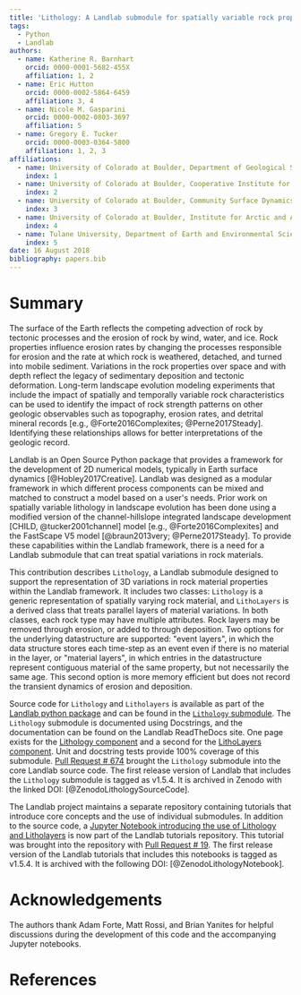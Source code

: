 ```yaml
---
title: 'Lithology: A Landlab submodule for spatially variable rock properties'
tags:
  - Python
  - Landlab
authors:
  - name: Katherine R. Barnhart
    orcid: 0000-0001-5682-455X
    affiliation: 1, 2
  - name: Eric Hutton
    orcid: 0000-0002-5864-6459
    affiliation: 3, 4
  - name: Nicole M. Gasparini
    orcid: 0000-0002-0803-3697
    affiliation: 5
  - name: Gregory E. Tucker
    orcid: 0000-0003-0364-5800
    affiliation: 1, 2, 3
affiliations:
  - name: University of Colorado at Boulder, Department of Geological Sciences
    index: 1
  - name: University of Colorado at Boulder, Cooperative Institute for Research in Environmental Sciences
    index: 2
  - name: University of Colorado at Boulder, Community Surface Dynamics Modeling System Integration Facility
    index: 3
  - name: University of Colorado at Boulder, Institute for Arctic and Alpine Research
    index: 4
  - name: Tulane University, Department of Earth and Environmental Sciences
    index: 5
date: 16 August 2018
bibliography: papers.bib
---
```


# Summary

The surface of the Earth reflects the competing advection of rock by tectonic
processes and the erosion of rock by wind, water, and ice. Rock properties
influence erosion rates by changing the processes responsible for erosion and
the rate at which rock is weathered, detached, and turned into mobile sediment.
Variations in the rock properties over space and with depth reflect the legacy
of sedimentary deposition and tectonic deformation. Long-term landscape
evolution modeling experiments that include the impact of spatially and
temporally variable rock characteristics can be used to identify the impact of
rock strength patterns on other geologic observables such as topography, erosion
rates, and detrital mineral records [e.g., @Forte2016Complexites;
@Perne2017Steady]. Identifying these relationships allows for better
interpretations of the geologic record.

Landlab is an Open Source Python package that provides a framework for the
development of 2D numerical models, typically in Earth surface dynamics
[@Hobley2017Creative]. Landlab was designed as a  modular framework in which
different process components can be mixed and matched to construct a model based
on a user's needs. Prior work on spatially variable lithology in landscape
evolution has been done using a modified version of the channel-hillslope
integrated landscape development [CHILD, @tucker2001channel] model [e.g.,
@Forte2016Complexites] and the FastScape V5 model [@braun2013very;
@Perne2017Steady]. To provide these capabilities within the Landlab framework,
there is a need for a Landlab submodule that can treat spatial variations in
rock materials.  

This contribution describes ``Lithology``, a Landlab submodule designed to
support the representation of 3D variations in rock material properties within
the Landlab framework. It includes two classes: ``Lithology`` is a generic
representation of spatially varying rock material, and ``LithoLayers`` is a
derived class that treats parallel layers of material variations. In both
classes, each rock type may have multiple attributes. Rock layers may be removed
through erosion, or added to through deposition. Two options for the underlying
datastructure are supported: "event layers", in which the data structure stores
each time-step as an event even if there is no material in the layer, or
"material layers", in which entries in the datastructure represent contiguous
material of the same property, but not necessarily the same age. This second
option is more memory efficient but does not record the transient dynamics of
erosion and deposition.

Source code for ``Lithology`` and ``Litholayers`` is available as part of the
[Landlab python package](https://github.com/landlab/landlab) and can be found in
the [``Lithology``
submodule](https://github.com/landlab/landlab/tree/release/landlab/components/lithology).
The ``Lithology`` submodule is documented using Docstrings, and the
documentation can be found on the Landlab ReadTheDocs site. One page exists for
the [Lithology
component](https://landlab.readthedocs.io/en/release/landlab.components.lithology.html)
and a second for the [LithoLayers
component](https://landlab.readthedocs.io/en/release/landlab.components.litholayers.html).
Unit and docstring tests provide 100% coverage of this submodule. [Pull Request #
674](https://github.com/landlab/landlab/pull/674) brought the ``Lithology``
submodule into the core Landlab source code. The first release version of
Landlab that includes the ``Lithology`` submodule is tagged as v1.5.4. It is
archived in Zenodo with the linked DOI: [@ZenodoLithologySourceCode].

The Landlab project maintains a separate repository containing tutorials that
introduce core concepts and the use of individual submodules. In addition to the
source code, a [Jupyter Notebook introducing the use of Lithology and
Litholayers](https://nbviewer.jupyter.org/github/landlab/tutorials/blob/release/lithology/lithology_and_litholayers.ipynb)
is now part of the Landlab tutorials repository. This tutorial was brought into
the repository with [Pull Request #
19](https://github.com/landlab/tutorials/pull/19). The first release version of
the Landlab tutorials that includes this notebooks is tagged as v1.5.4. It is
archived with the following DOI: [@ZenodoLithologyNotebook].

# Acknowledgements

The authors thank Adam Forte, Matt Rossi, and Brian Yanites for helpful
discussions during the development of this code and the accompanying Jupyter
notebooks.

# References
